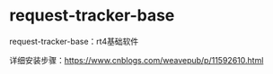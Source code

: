 # request-tracker-base
request-tracker-base：rt4基础软件  

详细安装步骤：https://www.cnblogs.com/weavepub/p/11592610.html
